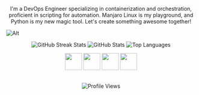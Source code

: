 [//]: # (<div align="center">)

[//]: # (    <h1>)

[//]: # (        <img src="https://readme-typing-svg.herokuapp.com?font=Jetbrains+mono&size=40&duration=3000&color=33FF33&center=true&vCenter=true&width=535&lines=Hey..+I'm+C0sm0cats;This+is..;..my+Github..;" alt="Typing SVG"/>)

[//]: # (    </h1>)

[//]: # (</div>)

<div align="center">
    <p>I'm a DevOps Engineer specializing in containerization and orchestration, proficient in scripting for automation. Manjaro Linux is my playground, and Python is my new magic tool. Let's create something awesome together!</p>
</div>

![Alt](https://repobeats.axiom.co/api/embed/eeac330c618bc8a6faaae72383473baa99024849.svg "Repobeats analytics image")

<div align="center">
  <img src="https://github-readme-streak-stats.herokuapp.com/?user=C0sm0cats&theme=vision-friendly-dark" alt="GitHub Streak Stats">
  <img src="https://github-readme-stats.vercel.app/api?username=C0sm0cats&show_icons=true&theme=vision-friendly-dark" alt="GitHub Stats">
  <img src="https://github-readme-stats.vercel.app/api/top-langs/?username=C0sm0cats&size_weight=0.15&count_weight=0.5&layout=compact&theme=vision-friendly-dark" alt="Top Languages">
</div>

[//]: # (<h2> 🚀 &nbsp;Some Tools and OS I Have Used and Learned</h2>)
<p align="center">
<img src="https://cdn.jsdelivr.net/gh/devicons/devicon@latest/icons/archlinux/archlinux-original.svg" width="45" height="45"/>
<img src="https://cdn.jsdelivr.net/gh/devicons/devicon@latest/icons/bash/bash-original.svg" width="45" height="45"/>
<img src="https://cdn.jsdelivr.net/gh/devicons/devicon@latest/icons/javascript/javascript-original.svg" width="45" height="45"/>
<img src="https://cdn.jsdelivr.net/gh/devicons/devicon@latest/icons/python/python-original-wordmark.svg" width="45" height="45"/>
</p>

<div align="center">
  <br><img src="https://komarev.com/ghpvc/?username=C0sm0cats&style=for-the-badge&color=blue" alt="Profile Views"/>
</div>
